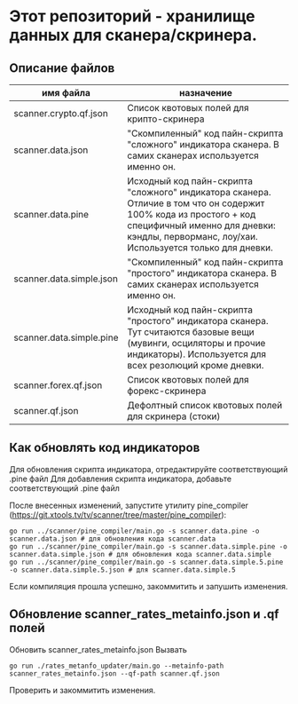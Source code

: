 ﻿# Этот репозиторий - хранилище данных для сканера/скринера.

## Описание файлов
| имя файла | назначение |
|---|---|
| scanner.crypto.qf.json  | Список квотовых полей для крипто-скринера |
| scanner.data.json  | "Скомпиленный" код пайн-скрипта "сложного" индикатора сканера. В самих сканерах используется именно он. |
| scanner.data.pine  | Исходный код пайн-скрипта "сложного" индикатора сканера. Отличие в том что он содержит 100% кода из простого + код специфичный именно для дневки: кэндлы, перворманс, лоу/хаи. Используется только для дневки. |
| scanner.data.simple.json  | "Скомпиленный" код пайн-скрипта "простого" индикатора сканера. В самих сканерах используется именно он. |
| scanner.data.simple.pine  | Исходный код пайн-скрипта "простого" индикатора сканера. Тут считаются базовые вещи (мувинги, осциляторы и прочие индикаторы). Используется для всех резолюций кроме дневки. |
| scanner.forex.qf.json  | Список квотовых полей для форекс-скринера |
| scanner.qf.json  | Дефолтный список квотовых полей для скринера (стоки) |


## Как обновлять код индикаторов
Для обновления скрипта индикатора, отредактируйте соответствующий .pine файл
Для добавления скрипта индикатора, добавьте соответствующий .pine файл

После внесенных изменений, запустите утилиту pine_compiler (https://git.xtools.tv/tv/scanner/tree/master/pine_compiler):
```shell
go run ../scanner/pine_compiler/main.go -s scanner.data.pine -o scanner.data.json # для обновления кода scanner.data
go run ../scanner/pine_compiler/main.go -s scanner.data.simple.pine -o scanner.data.simple.json # для обновления кода scanner.data.simple
go run ../scanner/pine_compiler/main.go -s scanner.data.simple.5.pine -o scanner.data.simple.5.json # для scanner.data.simple.5
```

Если компиляция прошла успешно, закоммитить и запушить изменения.

## Обновление scanner_rates_metainfo.json и .qf полей
Обновить scanner_rates_metainfo.json
Вызвать
```shell
go run ./rates_metanfo_updater/main.go --metainfo-path scanner_rates_metainfo.json --qf-path scanner.qf.json
```
Проверить и закоммитить изменения.

